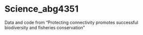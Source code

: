 # Science_abg4351
Data and code from “Protecting connectivity promotes successful biodiversity and fisheries conservation” 
